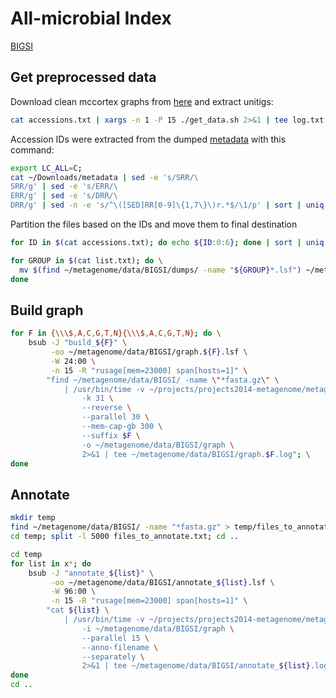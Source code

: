 # All-microbial Index

[BIGSI](https://bigsi.readme.io/docs/)

## Get preprocessed data
Download clean mccortex graphs from [here](http://ftp.ebi.ac.uk/pub/software/bigsi/nat_biotech_2018/ctx/) and extract unitigs:
```bash
cat accessions.txt | xargs -n 1 -P 15 ./get_data.sh 2>&1 | tee log.txt
```

Accession IDs were extracted from the dumped [metadata](http://ftp.ebi.ac.uk/pub/software/bigsi/nat_biotech_2018/all-microbial-index/metadata) with this command:
```bash
export LC_ALL=C;
cat ~/Downloads/metadata | sed -e 's/SRR/\
SRR/g' | sed -e 's/ERR/\
ERR/g' | sed -e 's/DRR/\
DRR/g' | sed -n -e 's/^\([SED]RR[0-9]\{1,7\}\)r.*$/\1/p' | sort | uniq > accessions.txt
```

Partition the files based on the IDs and move them to final destination
```bash
for ID in $(cat accessions.txt); do echo ${ID:0:6}; done | sort | uniq > list.txt

for GROUP in $(cat list.txt); do \
  mv $(find ~/metagenome/data/BIGSI/dumps/ -name "${GROUP}*.lsf") ~/metagenome/data/BIGSI/$GROUP/; \
done
```

## Build graph
```bash
for F in {\\\$,A,C,G,T,N}{\\\$,A,C,G,T,N}; do \
    bsub -J "build_${F}" \
         -oo ~/metagenome/data/BIGSI/graph.${F}.lsf \
         -W 24:00 \
         -n 15 -R "rusage[mem=23000] span[hosts=1]" \
        "find ~/metagenome/data/BIGSI/ -name \"*fasta.gz\" \
            | /usr/bin/time -v ~/projects/projects2014-metagenome/metagraph/build_release/metagengraph build -v \
                -k 31 \
                --reverse \
                --parallel 30 \
                --mem-cap-gb 300 \
                --suffix $F \
                -o ~/metagenome/data/BIGSI/graph \
                2>&1 | tee ~/metagenome/data/BIGSI/graph.$F.log"; \
done
```

## Annotate
```bash
mkdir temp
find ~/metagenome/data/BIGSI/ -name "*fasta.gz" > temp/files_to_annotate.txt
cd temp; split -l 5000 files_to_annotate.txt; cd ..

cd temp
for list in x*; do
    bsub -J "annotate_${list}" \
         -oo ~/metagenome/data/BIGSI/annotate_${list}.lsf \
         -W 96:00 \
         -n 15 -R "rusage[mem=23000] span[hosts=1]" \
        "cat ${list} \
            | /usr/bin/time -v ~/projects/projects2014-metagenome/metagraph/build/metagengraph annotate -v \
                -i ~/metagenome/data/BIGSI/graph \
                --parallel 15 \
                --anno-filename \
                --separately \
                2>&1 | tee ~/metagenome/data/BIGSI/annotate_${list}.log"; \
done
cd ..
```
